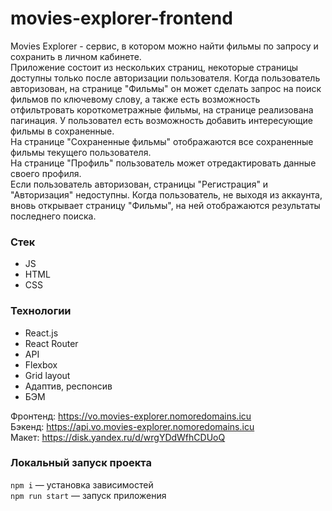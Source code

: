 # movies-explorer-frontend

Movies Explorer - сервис, в котором можно найти фильмы по запросу и сохранить в личном кабинете.  
Приложение состоит из нескольких страниц, некоторые страницы доступны только после авторизации пользователя. Когда пользователь авторизован, на странице "Фильмы" он может сделать запрос на поиск фильмов по ключевому слову, а также есть возможность отфильтровать короткометражные фильмы, на странице реализована пагинация. У пользовател есть возможность добавить интересующие фильмы в сохраненные.  
На странице "Сохраненные фильмы" отображаются все сохраненные фильмы текущего пользователя.  
На странице "Профиль" пользователь может отредактировать данные своего профиля.  
Если пользователь авторизован, страницы "Регистрация" и "Авторизация" недоступны. Когда пользователь, не выходя из аккаунта, вновь открывает страницу "Фильмы", на ней отображаются результаты последнего поиска.

### Стек

* JS
* HTML
* CSS


### Технологии

* React.js
* React Router
* API
* Flexbox
* Grid layout
* Адаптив, респонсив
* БЭМ


Фронтенд: https://vo.movies-explorer.nomoredomains.icu  
Бэкенд: https://api.vo.movies-explorer.nomoredomains.icu  
Макет: https://disk.yandex.ru/d/wrgYDdWfhCDUoQ  

### Локальный запуск проекта

`npm i` — установка зависимостей  
`npm run start` — запуск приложения  
